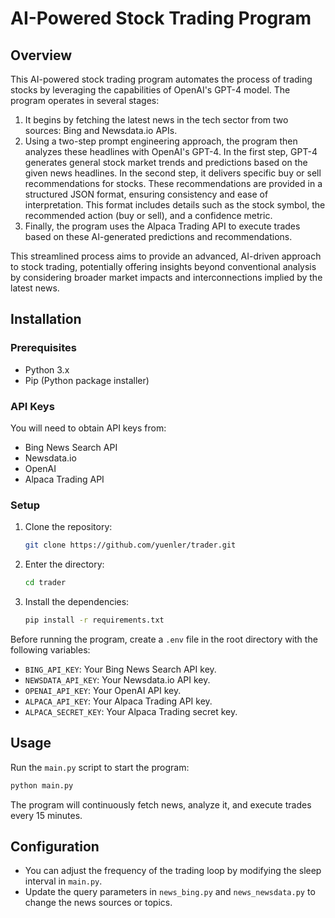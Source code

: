 
# AI-Powered Stock Trading Program

## Overview
This AI-powered stock trading program automates the process of trading stocks by leveraging the capabilities of OpenAI's GPT-4 model. The program operates in several stages:
1. It begins by fetching the latest news in the tech sector from two sources: Bing and Newsdata.io APIs.
2. Using a two-step prompt engineering approach, the program then analyzes these headlines with OpenAI's GPT-4. In the first step, GPT-4 generates general stock market trends and predictions based on the given news headlines. In the second step, it delivers specific buy or sell recommendations for stocks. These recommendations are provided in a structured JSON format, ensuring consistency and ease of interpretation. This format includes details such as the stock symbol, the recommended action (buy or sell), and a confidence metric.
3. Finally, the program uses the Alpaca Trading API to execute trades based on these AI-generated predictions and recommendations.

This streamlined process aims to provide an advanced, AI-driven approach to stock trading, potentially offering insights beyond conventional analysis by considering broader market impacts and interconnections implied by the latest news.

## Installation

### Prerequisites
- Python 3.x
- Pip (Python package installer)

### API Keys
You will need to obtain API keys from:
- Bing News Search API
- Newsdata.io
- OpenAI
- Alpaca Trading API

### Setup
1. Clone the repository:
   ```bash
   git clone https://github.com/yuenler/trader.git
   ```
2. Enter the directory:
   ```bash
   cd trader
   ```
3. Install the dependencies:
   ```bash
   pip install -r requirements.txt
   ```

Before running the program, create a `.env` file in the root directory with the following variables:
- `BING_API_KEY`: Your Bing News Search API key.
- `NEWSDATA_API_KEY`: Your Newsdata.io API key.
- `OPENAI_API_KEY`: Your OpenAI API key.
- `ALPACA_API_KEY`: Your Alpaca Trading API key.
- `ALPACA_SECRET_KEY`: Your Alpaca Trading secret key.


## Usage
Run the `main.py` script to start the program:
```bash
python main.py
```
The program will continuously fetch news, analyze it, and execute trades every 15 minutes.

## Configuration
- You can adjust the frequency of the trading loop by modifying the sleep interval in `main.py`.
- Update the query parameters in `news_bing.py` and `news_newsdata.py` to change the news sources or topics.

